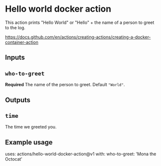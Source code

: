 # Hello world docker action

This action prints "Hello World" or "Hello" + the name of a person to greet to the log.

https://docs.github.com/en/actions/creating-actions/creating-a-docker-container-action

## Inputs

## `who-to-greet`

**Required** The name of the person to greet. Default `"World"`.

## Outputs

## `time`

The time we greeted you.

## Example usage

uses: actions/hello-world-docker-action@v1
with:
  who-to-greet: 'Mona the Octocat'
